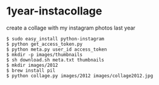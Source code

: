 1year-instacollage
==================

create a collage with my instagram photos last year

```
$ sudo easy_install python-instagram
$ python get_access_token.py
$ python meta.py user_id access_token
$ mkdir -p images/thumbnails
$ sh download.sh meta.txt thumbnails
$ mkdir images/2012
$ brew install pil
$ python collage.py images/2012 images/collage2012.jpg
```
